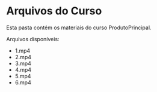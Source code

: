 # Arquivos do Curso

Esta pasta contém os materiais do curso ProdutoPrincipal.

Arquivos disponíveis:
- 1.mp4
- 2.mp4
- 3.mp4
- 4.mp4
- 5.mp4
- 6.mp4